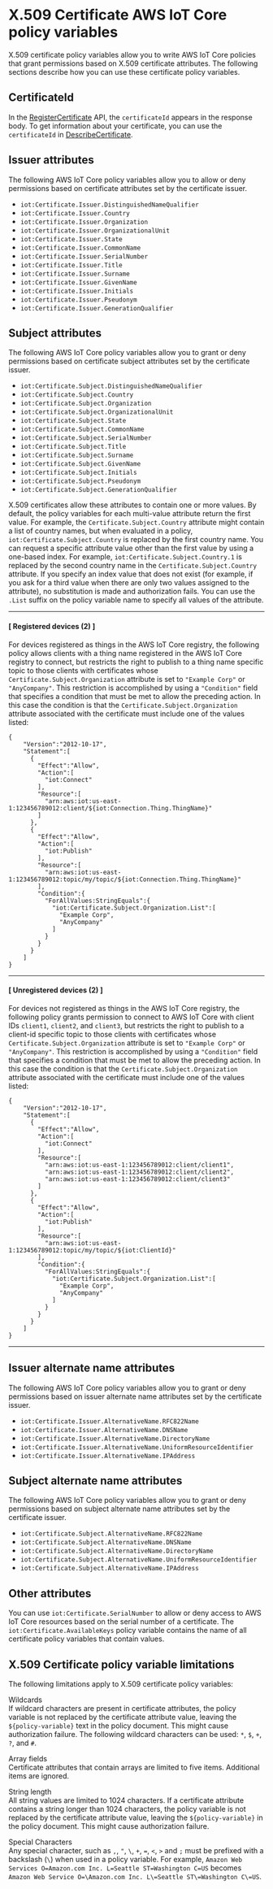 # X\.509 Certificate AWS IoT Core policy variables<a name="cert-policy-variables"></a>

X\.509 certificate policy variables allow you to write AWS IoT Core policies that grant permissions based on X\.509 certificate attributes\. The following sections describe how you can use these certificate policy variables\.

## CertificateId<a name="w70aac17c19c29c19b9b5"></a>

In the [RegisterCertificate](https://docs.aws.amazon.com/iot/latest/apireference/API_RegisterCertificate.html) API, the `certificateId` appears in the response body\. To get information about your certificate, you can use the `certificateId` in [DescribeCertificate](https://docs.aws.amazon.com/iot/latest/apireference/API_DescribeCertificate.html)\.

## Issuer attributes<a name="issuer-attributes"></a>

The following AWS IoT Core policy variables allow you to allow or deny permissions based on certificate attributes set by the certificate issuer\.
+ `iot:Certificate.Issuer.DistinguishedNameQualifier`
+ `iot:Certificate.Issuer.Country`
+ `iot:Certificate.Issuer.Organization`
+ `iot:Certificate.Issuer.OrganizationalUnit`
+ `iot:Certificate.Issuer.State`
+ `iot:Certificate.Issuer.CommonName`
+ `iot:Certificate.Issuer.SerialNumber`
+ `iot:Certificate.Issuer.Title`
+ `iot:Certificate.Issuer.Surname`
+ `iot:Certificate.Issuer.GivenName`
+ `iot:Certificate.Issuer.Initials`
+ `iot:Certificate.Issuer.Pseudonym`
+ `iot:Certificate.Issuer.GenerationQualifier` 

## Subject attributes<a name="subject-attributes"></a>

The following AWS IoT Core policy variables allow you to grant or deny permissions based on certificate subject attributes set by the certificate issuer\.
+ `iot:Certificate.Subject.DistinguishedNameQualifier`
+ `iot:Certificate.Subject.Country`
+ `iot:Certificate.Subject.Organization`
+ `iot:Certificate.Subject.OrganizationalUnit`
+ `iot:Certificate.Subject.State`
+ `iot:Certificate.Subject.CommonName`
+ `iot:Certificate.Subject.SerialNumber`
+ `iot:Certificate.Subject.Title`
+ `iot:Certificate.Subject.Surname`
+ `iot:Certificate.Subject.GivenName`
+ `iot:Certificate.Subject.Initials`
+ `iot:Certificate.Subject.Pseudonym`
+ `iot:Certificate.Subject.GenerationQualifier` 

X\.509 certificates allow these attributes to contain one or more values\. By default, the policy variables for each multi\-value attribute return the first value\. For example, the `Certificate.Subject.Country` attribute might contain a list of country names, but when evaluated in a policy, `iot:Certificate.Subject.Country` is replaced by the first country name\. You can request a specific attribute value other than the first value by using a one\-based index\. For example, `iot:Certificate.Subject.Country.1` is replaced by the second country name in the `Certificate.Subject.Country` attribute\. If you specify an index value that does not exist \(for example, if you ask for a third value when there are only two values assigned to the attribute\), no substitution is made and authorization fails\. You can use the `.List` suffix on the policy variable name to specify all values of the attribute\.

------
#### [ Registered devices \(2\) ]

For devices registered as things in the AWS IoT Core registry, the following policy allows clients with a thing name registered in the AWS IoT Core registry to connect, but restricts the right to publish to a thing name specific topic to those clients with certificates whose `Certificate.Subject.Organization` attribute is set to `"Example Corp"` or `"AnyCompany"`\. This restriction is accomplished by using a `"Condition"` field that specifies a condition that must be met to allow the preceding action\. In this case the condition is that the `Certificate.Subject.Organization` attribute associated with the certificate must include one of the values listed:

```
{
    "Version":"2012-10-17",
    "Statement":[
      {
        "Effect":"Allow",
        "Action":[
          "iot:Connect"
        ],
        "Resource":[
          "arn:aws:iot:us-east-1:123456789012:client/${iot:Connection.Thing.ThingName}"
        ]
      },
      {
        "Effect":"Allow",
        "Action":[
          "iot:Publish"
        ],
        "Resource":[
          "arn:aws:iot:us-east-1:123456789012:topic/my/topic/${iot:Connection.Thing.ThingName}"
        ],
        "Condition":{
          "ForAllValues:StringEquals":{
            "iot:Certificate.Subject.Organization.List":[
              "Example Corp",
              "AnyCompany"
            ]
          }
        }
      }
    ]
}
```

------
#### [ Unregistered devices \(2\) ]

For devices not registered as things in the AWS IoT Core registry, the following policy grants permission to connect to AWS IoT Core with client IDs `client1`, `client2`, and `client3`, but restricts the right to publish to a client\-id specific topic to those clients with certificates whose `Certificate.Subject.Organization` attribute is set to `"Example Corp"` or `"AnyCompany"`\. This restriction is accomplished by using a `"Condition"` field that specifies a condition that must be met to allow the preceding action\. In this case the condition is that the `Certificate.Subject.Organization` attribute associated with the certificate must include one of the values listed:

```
{
    "Version":"2012-10-17",
    "Statement":[
      {
        "Effect":"Allow",
        "Action":[
          "iot:Connect"
        ],
        "Resource":[
          "arn:aws:iot:us-east-1:123456789012:client/client1",
          "arn:aws:iot:us-east-1:123456789012:client/client2",
          "arn:aws:iot:us-east-1:123456789012:client/client3"
        ]
      },
      {
        "Effect":"Allow",
        "Action":[
          "iot:Publish"
        ],
        "Resource":[
          "arn:aws:iot:us-east-1:123456789012:topic/my/topic/${iot:ClientId}"
        ],
        "Condition":{
          "ForAllValues:StringEquals":{
            "iot:Certificate.Subject.Organization.List":[
              "Example Corp",
              "AnyCompany"
            ]
          }
        }
      }
    ]
}
```

------

## Issuer alternate name attributes<a name="issuer-alternate-name-attributes"></a>

The following AWS IoT Core policy variables allow you to grant or deny permissions based on issuer alternate name attributes set by the certificate issuer\.
+ `iot:Certificate.Issuer.AlternativeName.RFC822Name`
+ `iot:Certificate.Issuer.AlternativeName.DNSName`
+ `iot:Certificate.Issuer.AlternativeName.DirectoryName`
+ `iot:Certificate.Issuer.AlternativeName.UniformResourceIdentifier`
+ `iot:Certificate.Issuer.AlternativeName.IPAddress`

## Subject alternate name attributes<a name="subject-alternate-name-attributes"></a>

The following AWS IoT Core policy variables allow you to grant or deny permissions based on subject alternate name attributes set by the certificate issuer\.
+ `iot:Certificate.Subject.AlternativeName.RFC822Name`
+ `iot:Certificate.Subject.AlternativeName.DNSName`
+ `iot:Certificate.Subject.AlternativeName.DirectoryName`
+ `iot:Certificate.Subject.AlternativeName.UniformResourceIdentifier`
+ `iot:Certificate.Subject.AlternativeName.IPAddress`

## Other attributes<a name="other-attributes"></a>

You can use `iot:Certificate.SerialNumber` to allow or deny access to AWS IoT Core resources based on the serial number of a certificate\. The `iot:Certificate.AvailableKeys` policy variable contains the name of all certificate policy variables that contain values\.

## X\.509 Certificate policy variable limitations<a name="policy-limits"></a>

The following limitations apply to X\.509 certificate policy variables:

Wildcards  
If wildcard characters are present in certificate attributes, the policy variable is not replaced by the certificate attribute value, leaving the `${policy-variable}` text in the policy document\. This might cause authorization failure\. The following wildcard characters can be used: `*`, `$`, `+`, `?`, and `#`\.

Array fields  
Certificate attributes that contain arrays are limited to five items\. Additional items are ignored\.

String length  
All string values are limited to 1024 characters\. If a certificate attribute contains a string longer than 1024 characters, the policy variable is not replaced by the certificate attribute value, leaving the `${policy-variable}` in the policy document\. This might cause authorization failure\.

Special Characters  
Any special character, such as `,`, `"`, `\`, `+`, `=`, `<`, `>` and `;` must be prefixed with a backslash \(`\`\) when used in a policy variable\. For example, `Amazon Web Services O=Amazon.com Inc. L=Seattle ST=Washington C=US` becomes `Amazon Web Service O=\Amazon.com Inc. L\=Seattle ST\=Washington C\=US`\.